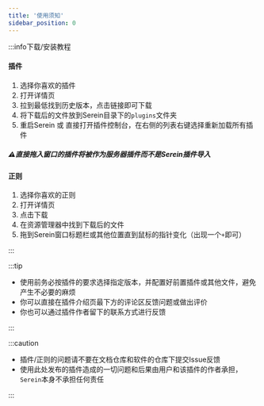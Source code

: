 ```yaml
---
title: '使用须知'
sidebar_position: 0
---
```


:::info下载/安装教程

#### 插件

1. 选择你喜欢的插件
2. 打开详情页
3. 拉到最低找到历史版本，点击链接即可下载
4. 将下载后的文件放到Serein目录下的`plugins`文件夹
5. 重启Serein 或 直接打开插件控制台，在右侧的列表右键选择重新加载所有插件

##### ⚠直接拖入窗口的插件将被作为服务器插件而不是Serein插件导入

#### 正则

1. 选择你喜欢的正则
2. 打开详情页
3. 点击下载
4. 在资源管理器中找到下载后的文件
5. 拖到Serein窗口标题栏或其他位置直到鼠标的指针变化（出现一个`+`即可）

:::

:::tip

- 使用前务必按插件的要求选择指定版本，并配置好前置插件或其他文件，避免产生不必要的麻烦
- 你可以直接在插件介绍页最下方的评论区反馈问题或做出评价
- 你也可以通过插件作者留下的联系方式进行反馈

:::

:::caution

- 插件/正则的问题请不要在文档仓库和软件的仓库下提交Issue反馈
- 使用此处发布的插件造成的一切问题和后果由用户和该插件的作者承担，`Serein`本身不承担任何责任

:::
